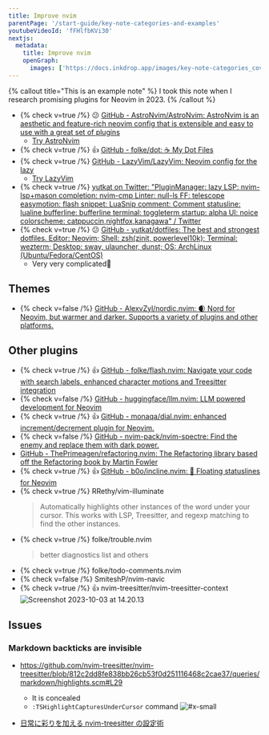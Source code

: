 ```yaml
---
title: Improve nvim
parentPage: '/start-guide/key-note-categories-and-examples'
youtubeVideoId: 'fFHlfbKVi30'
nextjs:
  metadata:
    title: Improve nvim
    openGraph:
      images: ['https://docs.inkdrop.app/images/key-note-categories_cover.png']
---
```


{% callout title="This is an example note" %}
I took this note when I research promising plugins for Neovim in 2023.
{% /callout %}

- {% check v=true /%} 😕 [GitHub - AstroNvim/AstroNvim: AstroNvim is an aesthetic and feature-rich neovim config that is extensible and easy to use with a great set of plugins](https://github.com/AstroNvim/AstroNvim)
  - [Try AstroNvim](inkdrop://note/ye5KzfrfD)
- {% check v=true /%} 👍 [GitHub - folke/dot: ☕️ My Dot Files](https://github.com/folke/dot)
- {% check v=true /%} [GitHub - LazyVim/LazyVim: Neovim config for the lazy](https://github.com/LazyVim/LazyVim)
  - [Try LazyVim](inkdrop://note/_Ii_GM0EI)
- {% check v=true /%} [yutkat on Twitter: "PluginManager: lazy LSP: nvim-lsp+mason completion: nvim-cmp Linter: null-ls FF: telescope easymotion: flash snippet: LuaSnip comment: Comment statusline: lualine bufferline: bufferline terminal: toggleterm startup: alpha UI: noice colorscheme: catppuccin,nightfox,kanagawa" / Twitter](https://twitter.com/yutkat/status/1673604412227584000?s=46&t=UMw_xKhPtTJTVex-6ah1ug)
- {% check v=true /%} 😕 [GitHub - yutkat/dotfiles: The best and strongest dotfiles. Editor: Neovim; Shell: zsh(zinit, powerlevel10k); Terminal: wezterm; Desktop: sway, ulauncher, dunst; OS: ArchLinux (Ubuntu/Fedora/CentOS)](https://github.com/yutkat/dotfiles)
  - Very very complicated🫠

## Themes

- {% check v=false /%} [GitHub - AlexvZyl/nordic.nvim: 🌒 Nord for Neovim, but warmer and darker. Supports a variety of plugins and other platforms.](https://github.com/AlexvZyl/nordic.nvim)

## Other plugins

- {% check v=true /%} 👍 [GitHub - folke/flash.nvim: Navigate your code with search labels, enhanced character motions and Treesitter integration](https://github.com/folke/flash.nvim)
- {% check v=false /%} [GitHub - huggingface/llm.nvim: LLM powered development for Neovim](https://github.com/huggingface/llm.nvim)
- {% check v=true /%} 👍 [GitHub - monaqa/dial.nvim: enhanced increment/decrement plugin for Neovim.](https://github.com/monaqa/dial.nvim)
- {% check v=false /%} [GitHub - nvim-pack/nvim-spectre: Find the enemy and replace them with dark power.](https://github.com/nvim-pack/nvim-spectre)
- [GitHub - ThePrimeagen/refactoring.nvim: The Refactoring library based off the Refactoring book by Martin Fowler](https://github.com/ThePrimeagen/refactoring.nvim)
- {% check v=true /%} 👍 [GitHub - b0o/incline.nvim: 🎈 Floating statuslines for Neovim](https://github.com/b0o/incline.nvim)
- {% check v=true /%} RRethy/vim-illuminate
  > Automatically highlights other instances of the word under your cursor.
  > This works with LSP, Treesitter, and regexp matching to find the other
  > instances.
- {% check v=true /%} folke/trouble.nvim
  > better diagnostics list and others
- {% check v=true /%} folke/todo-comments.nvim
- {% check v=false /%} SmiteshP/nvim-navic
- {% check v=true /%} 👍 nvim-treesitter/nvim-treesitter-context
  ![Screenshot 2023-10-03 at 14.20.13](/images/example-note_research-1_treesitter-context.png)

## Issues

### Markdown backticks are invisible

- https://github.com/nvim-treesitter/nvim-treesitter/blob/812c2dd8fe838bb26cb53f0d251116468c2cae37/queries/markdown/highlights.scm#L29

  - It is concealed
  - `:TSHighlightCapturesUnderCursor` command
    ![#x-small](/images/example-note_research-1_color-issue.png)

- [日常に彩りを加える nvim-treesitter の設定術](https://zenn.dev/monaqa/articles/2021-12-22-vim-nvim-treesitter-highlight)
